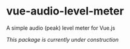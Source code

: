 # vue-audio-level-meter
A simple audio (peak) level meter for Vue.js

*This package is currently under construction*

